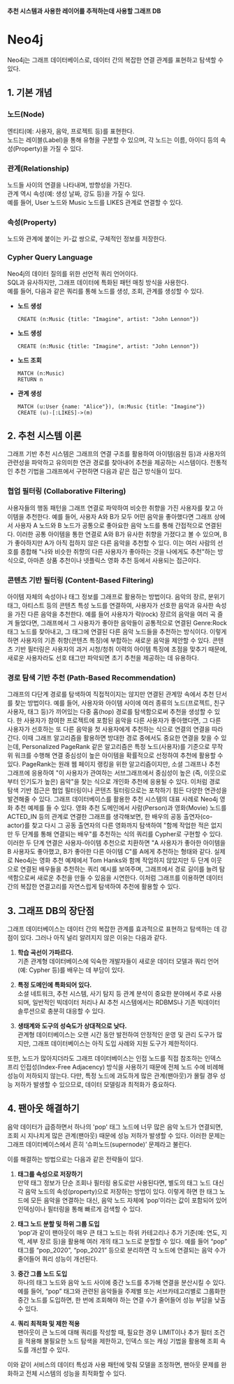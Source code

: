 **추천 시스템과 사용한 레이어를 추적하는데 사용할 그래프 DB**

# Neo4j

Neo4j는 그래프 데이터베이스로, 데이터 간의 복잡한 연결 관계를 표현하고 탐색할 수 있다.

## 1. 기본 개념

### 노드(Node)
엔티티(예: 사용자, 음악, 프로젝트 등)를 표현한다.  
노드는 레이블(Label)을 통해 유형을 구분할 수 있으며, 각 노드는 이름, 아이디 등의 속성(Property)을 가질 수 있다.

### 관계(Relationship)
노드들 사이의 연결을 나타내며, 방향성을 가진다.  
관계 역시 속성(예: 생성 날짜, 강도 등)을 가질 수 있다.  
예를 들어, User 노드와 Music 노드를 LIKES 관계로 연결할 수 있다.

### 속성(Property)
노드와 관계에 붙이는 키-값 쌍으로, 구체적인 정보를 저장한다.

### Cypher Query Language
Neo4j의 데이터 질의를 위한 선언적 쿼리 언어이다.  
SQL과 유사하지만, 그래프 데이터에 특화된 패턴 매칭 방식을 사용한다.  
예를 들어, 다음과 같은 쿼리를 통해 노드를 생성, 조회, 관계를 생성할 수 있다.

- **노드 생성**
  ```cypher
  CREATE (n:Music {title: "Imagine", artist: "John Lennon"})
  ```

- **노드 생성**
  ```cypher
  CREATE (n:Music {title: "Imagine", artist: "John Lennon"})
  ```

- **노드 조회**

    ```cypher
    MATCH (n:Music)
    RETURN n
    ```

- **관계 생성**
    ```cypher
    MATCH (u:User {name: "Alice"}), (m:Music {title: "Imagine"})
    CREATE (u)-[:LIKES]->(m)
    ```

## 2. 추천 시스템 이론
그래프 기반 추천 시스템은 그래프의 연결 구조를 활용하여 아이템(음원 등)과 사용자의 관련성을 파악하고 유의미한 연관 경로를 찾아내어 추천을 제공하는 시스템이다. 전통적인 추천 기법을 그래프에서 구현하면 다음과 같은 접근 방식들이 있다.

### 협업 필터링 (Collaborative Filtering)
사용자들의 행동 패턴을 그래프 연결로 파악하여 비슷한 취향을 가진 사용자를 찾고 아이템을 추천한다.
예를 들어, 사용자 A와 B가 모두 어떤 음악을 좋아했다면 그래프 상에서 사용자 A 노드와 B 노드가 공통으로 좋아요한 음악 노드를 통해 간접적으로 연결된다.
이러한 공통 아이템을 통한 연결로 A와 B가 유사한 취향을 가졌다고 볼 수 있으며, B가 좋아하지만 A가 아직 접하지 않은 다른 음악을 추천할 수 있다.
이는 여러 사람의 선호를 종합해 "나와 비슷한 취향의 다른 사용자가 좋아하는 것을 나에게도 추천"하는 방식으로, 아마존 상품 추천이나 넷플릭스 영화 추천 등에서 사용되는 접근이다.

### 콘텐츠 기반 필터링 (Content-Based Filtering)
아이템 자체의 속성이나 태그 정보를 그래프로 활용하는 방법이다.
음악의 장르, 분위기 태그, 아티스트 등의 콘텐츠 특성 노드를 연결하여, 사용자가 선호한 음악과 유사한 속성을 가진 다른 음악을 추천한다.
예를 들어 사용자가 락(rock) 장르의 음악을 여러 곡 즐겨 들었다면, 그래프에서 그 사용자가 좋아한 음악들이 공통적으로 연결된 Genre:Rock 태그 노드를 찾아내고, 그 태그에 연결된 다른 음악 노드들을 추천하는 방식이다.
이렇게 하면 사용자의 기존 취향(콘텐츠 특징)에 부합하는 새로운 음악을 제안할 수 있다.
콘텐츠 기반 필터링은 사용자의 과거 시청/청취 이력의 아이템 특징에 초점을 맞추기 때문에, 새로운 사용자라도 선호 태그만 파악되면 초기 추천을 제공하는 데 유용하다.

### 경로 탐색 기반 추천 (Path-Based Recommendation)
그래프의 다단계 경로를 탐색하여 직접적이지는 않지만 연결된 관계망 속에서 추천 단서를 찾는 방법이다.
예를 들어, 사용자와 아이템 사이에 여러 종류의 노드(프로젝트, 친구 사용자, 태그 등)가 끼어있는 다중 홉(hop) 경로를 탐색함으로써 추천을 생성할 수 있다.
한 사용자가 참여한 프로젝트에 포함된 음악을 다른 사용자가 좋아했다면, 그 다른 사용자가 선호하는 또 다른 음악을 첫 사용자에게 추천하는 식으로 연결의 연결을 따라간다.
이때 그래프 알고리즘을 활용하면 방대한 경로 중에서도 중요한 연결을 찾을 수 있는데, Personalized PageRank 같은 알고리즘은 특정 노드(사용자)를 기준으로 무작위 워크를 수행해 연결 중심성이 높은 아이템을 확률적으로 선정하여 추천에 활용할 수 있다.
PageRank는 원래 웹 페이지 랭킹을 위한 알고리즘이지만, 소셜 그래프나 추천 그래프에 응용하여 "이 사용자가 관여하는 서브그래프에서 중심성이 높은 (즉, 이웃으로부터 인기도가 높은) 음악"을 찾는 식으로 개인화 추천에 응용될 수 있다.
이처럼 경로 탐색 기반 접근은 협업 필터링이나 콘텐츠 필터링으로는 포착하기 힘든 다양한 연관성을 발견해줄 수 있다.
그래프 데이터베이스를 활용한 추천 시스템의 대표 사례로 Neo4j 영화 추천 예제를 들 수 있다.
영화 추천 도메인에서 사람(Person)과 영화(Movie) 노드를 ACTED_IN 등의 관계로 연결한 그래프를 생각해보면, 한 배우의 공동 출연자(co-actor)를 찾고 다시 그 공동 출연자의 다른 영화까지 탐색하여 "함께 작업한 적은 없지만 두 단계를 통해 연결되는 배우"를 추천하는 식의 쿼리를 Cypher로 구현할 수 있다.
이러한 두 단계 연결은 사용자-아이템 추천으로 치환하면 "A 사용자가 좋아한 아이템을 B 사용자도 좋아했고, B가 좋아한 다른 아이템 C"를 A에게 추천하는 형태와 같다.
실제로 Neo4j는 영화 추천 예제에서 Tom Hanks와 함께 작업하지 않았지만 두 단계 이웃으로 연결된 배우들을 추천하는 쿼리 예시를 보여주며, 그래프에서 경로 길이를 늘려 탐색함으로써 새로운 추천을 만들 수 있음을 시연한다.
이처럼 그래프를 이용하면 데이터 간의 복잡한 연결고리를 자연스럽게 탐색하여 추천에 활용할 수 있다.

## 3. 그래프 DB의 장단점
그래프 데이터베이스는 데이터 간의 복잡한 관계를 효과적으로 표현하고 탐색하는 데 강점이 있다. 그러나 아직 널리 알려지지 않은 이유는 다음과 같다.

1. **학습 곡선이 가파르다.**  
   기존 관계형 데이터베이스에 익숙한 개발자들이 새로운 데이터 모델과 쿼리 언어(예: Cypher 등)를 배우는 데 부담이 있다.

2. **특정 도메인에 특화되어 있다.**  
   소셜 네트워크, 추천 시스템, 사기 탐지 등 관계 분석이 중요한 분야에서 주로 사용되며, 일반적인 빅데이터 처리나 AI 추천 시스템에서는 RDBMS나 기존 빅데이터 솔루션으로 충분히 대응할 수 있다.

3. **생태계와 도구의 성숙도가 상대적으로 낮다.**  
   관계형 데이터베이스는 오랜 시간 동안 발전하여 안정적인 운영 및 관리 도구가 많지만, 그래프 데이터베이스는 아직 도입 사례와 지원 도구가 제한적이다.

또한, 노드가 많아지더라도 그래프 데이터베이스는 인접 노드를 직접 참조하는 인덱스 프리 인접성(Index-Free Adjacency) 방식을 사용하기 때문에 전체 노드 수에 비례해 성능이 저하되지 않는다. 다만, 특정 노드에 과도하게 많은 관계(팬아웃)가 몰릴 경우 성능 저하가 발생할 수 있으므로, 데이터 모델링과 최적화가 중요하다.

## 4. 팬아웃 해결하기
음악 데이터가 급증하면서 하나의 'pop' 태그 노드에 너무 많은 음악 노드가 연결되면, 조회 시 지나치게 많은 관계(팬아웃) 때문에 성능 저하가 발생할 수 있다. 이러한 문제는 그래프 데이터베이스에서 흔히 ‘슈퍼노드(supernode)’ 문제라고 불린다.

이를 해결하는 방법으로는 다음과 같은 전략들이 있다.

1. **태그를 속성으로 저장하기**  
   만약 태그 정보가 단순 조회나 필터링 용도로만 사용된다면, 별도의 태그 노드 대신 각 음악 노드의 속성(property)으로 저장하는 방법이 있다. 이렇게 하면 한 태그 노드에 모든 음악을 연결하는 대신, 음악 노드 자체에 ‘pop’이라는 값이 포함되어 있어 인덱싱이나 필터링을 통해 빠르게 검색할 수 있다.

2. **태그 노드 분할 및 하위 그룹 도입**  
   ‘pop’과 같이 팬아웃이 매우 큰 태그 노드는 하위 카테고리나 추가 기준(예: 연도, 지역, 세부 장르 등)을 활용해 여러 개의 태그 노드로 분할할 수 있다. 예를 들어 “pop” 태그를 “pop_2020”, “pop_2021” 등으로 분리하면 각 노드에 연결되는 음악 수가 줄어들어 쿼리 성능이 개선된다.

3. **중간 그룹 노드 도입**  
   하나의 태그 노드와 음악 노드 사이에 중간 노드를 추가해 연결을 분산시킬 수 있다. 예를 들어, “pop” 태그와 관련된 음악들을 주제별 또는 서브카테고리별로 그룹화한 중간 노드를 도입하면, 한 번에 조회해야 하는 연결 수가 줄어들어 성능 부담을 낮출 수 있다.

4. **쿼리 최적화 및 제한 적용**  
   팬아웃이 큰 노드에 대해 쿼리를 작성할 때, 필요한 경우 LIMIT이나 추가 필터 조건을 적용해 불필요한 노드 탐색을 제한하고, 인덱스 또는 캐싱 기법을 활용해 조회 속도를 개선할 수 있다.

이와 같이 서비스의 데이터 특성과 사용 패턴에 맞춰 모델을 조정하면, 팬아웃 문제를 완화하고 전체 시스템의 성능을 최적화할 수 있다.
